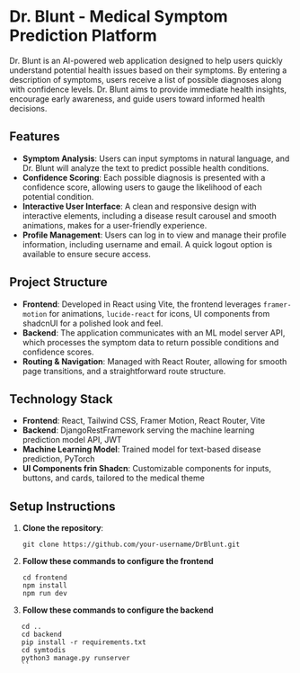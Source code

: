# Dr. Blunt - Medical Symptom Prediction Platform

Dr. Blunt is an AI-powered web application designed to help users quickly understand potential health issues based on their symptoms. By entering a description of symptoms, users receive a list of possible diagnoses along with confidence levels. Dr. Blunt aims to provide immediate health insights, encourage early awareness, and guide users toward informed health decisions.

## Features

- **Symptom Analysis**: Users can input symptoms in natural language, and Dr. Blunt will analyze the text to predict possible health conditions.
- **Confidence Scoring**: Each possible diagnosis is presented with a confidence score, allowing users to gauge the likelihood of each potential condition.
- **Interactive User Interface**: A clean and responsive design with interactive elements, including a disease result carousel and smooth animations, makes for a user-friendly experience.
- **Profile Management**: Users can log in to view and manage their profile information, including username and email. A quick logout option is available to ensure secure access.

## Project Structure

- **Frontend**: Developed in React using Vite, the frontend leverages `framer-motion` for animations, `lucide-react` for icons, UI components from shadcnUI for a polished look and feel.
- **Backend**: The application communicates with an ML model server API, which processes the symptom data to return possible conditions and confidence scores.
- **Routing & Navigation**: Managed with React Router, allowing for smooth page transitions, and a straightforward route structure.

## Technology Stack

- **Frontend**: React, Tailwind CSS, Framer Motion, React Router, Vite
- **Backend**: DjangoRestFramework serving the machine learning prediction model API, JWT
- **Machine Learning Model**: Trained model for text-based disease prediction, PyTorch
- **UI Components frin Shadcn**: Customizable components for inputs, buttons, and cards, tailored to the medical theme

## Setup Instructions

1. **Clone the repository**:
   ```
   git clone https://github.com/your-username/DrBlunt.git
   ```
2. **Follow these commands to configure the frontend**
   ```
   cd frontend
   npm install
   npm run dev
   ```
4. **Follow these commands to configure the backend**
```
   cd ..
   cd backend
   pip install -r requirements.txt
   cd symtodis
   python3 manage.py runserver
   ``

